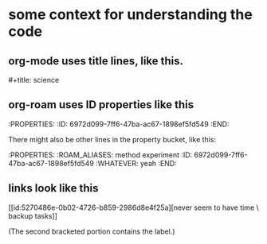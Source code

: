 # some context for understanding the code
## org-mode uses title lines, like this.
  #+title: science
## org-roam uses ID properties like this
  :PROPERTIES:
  :ID:       6972d099-7ff6-47ba-ac67-1898ef5fd549
  :END:

  There might also be other lines in the property bucket, like this:

  :PROPERTIES:
  :ROAM_ALIASES: method experiment
  :ID:       6972d099-7ff6-47ba-ac67-1898ef5fd549
  :WHATEVER: yeah
  :END:
## links look like this
   [[id:5270486e-0b02-4726-b859-2986d8e4f25a][never seem to have time \ backup tasks]]

(The second bracketed portion contains the label.)
